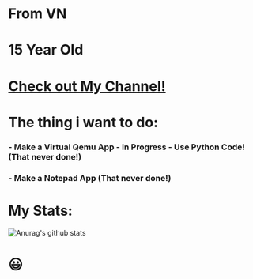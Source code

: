 # From VN

# 15 Year Old

# [Check out My Channel!](https://www.youtube.com/channel/UCHLN1cnuBhRvPBgrhARqp2A)

# The thing i want to do: 
### - Make a Virtual Qemu App - In Progress - Use Python Code! (That never done!)
### - Make a Notepad App (That never done!)

# My Stats:
![Anurag's github stats](https://github-readme-stats.vercel.app/api?username=khuonghoanghuy)

# 😃
